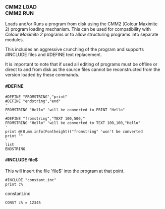 ### CMM2 LOAD <br> CMM2 RUN

Loads and/or Runs a program from disk using the CMM2 (Colour Maximite 2) program loading mechanism. This can be used for compatibility with *Colour Maximite 2* programs or to allow structuring programs into separate modules.

This includes an aggressive crunching of the program and supports #INCLUDE files and #DEFINE text replacement. 

It is important to note that if used all editing of programs must be offline or direct to and from disk as the source files cannot be reconstructed from the version loaded by these commands.


#### #DEFINE
```basic
#DEFINE "FROMSTRING","print"
#DEFINE "endstring","end"
'
FROMSTRING "Hello" 'will be converted to PRINT "Hello"
'
#DEFINE "fromstring","TEXT 100,500,"
FROMSTRING "Hello" 'will be converted to TEXT 100,100,"Hello"
'
print @(0,mm.info(Fontheight))"fromstring" 'won't be converted
print ""
'
list
ENDSTRING
```

#### #INCLUDE file$

This will insert the file 'file$' into the program at that point. 


```basic
#INCLUDE "constant.inc"
print c%
```

constant.inc
```basic
CONST c% = 12345
```


